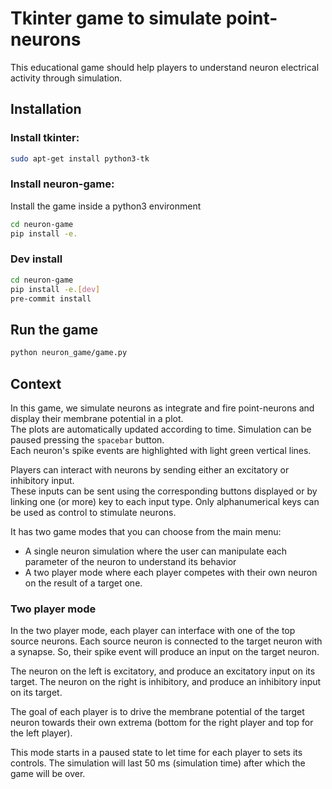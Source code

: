 # Tkinter game to simulate point-neurons 

This educational game should help players to understand neuron electrical activity through simulation.

## Installation

### Install tkinter:
```bash
sudo apt-get install python3-tk
```
### Install neuron-game:
Install the game inside a python3 environment

```bash
cd neuron-game
pip install -e.
```

### Dev install

```bash
cd neuron-game
pip install -e.[dev]
pre-commit install 
```

## Run the game
```bash
python neuron_game/game.py
```

## Context
In this game, we simulate neurons as integrate and fire point-neurons and display their membrane potential in a plot.  
The plots are automatically updated according to time. Simulation can be paused pressing the `spacebar` button.  
Each neuron's spike events are highlighted with light green vertical lines.  

Players can interact with neurons by sending either an excitatory or inhibitory input.  
These inputs can be sent using the corresponding buttons displayed or by linking one (or more) key to each input type.
Only alphanumerical keys can be used as control to stimulate neurons.

It has two game modes that you can choose from the main menu:
- A single neuron simulation where the user can manipulate each parameter of the neuron 
to understand its behavior
- A two player mode where each player competes with their own neuron on the result of a target one.

### Two player mode
In the two player mode, each player can interface with one of the top source neurons.
Each source neuron is connected to the target neuron with a synapse. 
So, their spike event will produce an input on the target neuron.

The neuron on the left is excitatory, and produce an excitatory input on its target.
The neuron on the right is inhibitory, and produce an inhibitory input on its target.

The goal of each player is to drive the membrane potential of the target neuron towards their own extrema 
(bottom for the right player and top for the left player).

This mode starts in a paused state to let time for each player to sets its controls.
The simulation will last 50 ms (simulation time) after which the game will be over.
